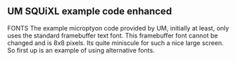 ## UM SQUiXL example code enhanced

FONTS
The example microptyon code provided by UM, initially at least, only uses the standard framebuffer text font.  This framebuffer font cannot be changed and is 8x8 pixels.  Its quite miniscule for such a nice large screen. So first up is an example of using alternative fonts.


